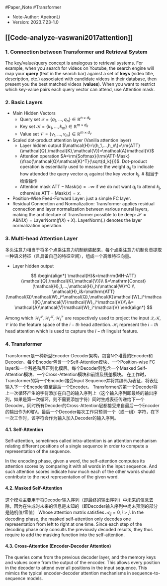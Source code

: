 #Paper_Note #Transformer

- Note-Author: ApeironLi
- Version: 2023.7.23-1.0

## [[Code-analyze-vaswani2017attention]]

### 1. Connection between Transformer and Retrieval System

The key/value/query concept is analogous to retrieval systems.
For example, when you search for videos on Youtube, the search engine will map your **query** (text in the search bar) against a set of **keys** (video title, description, etc.) associated with candidate videos in their database, then present you the best matched videos (**values**). When you want to restrict which key-value pairs each query vector can attend, use Attention mask.

### 2. Basic Layers

- Main Hidden Vectors
  - Query set $\mathcal{Q}=\{q_1,...,q_n\}\in \mathbb{R}^{n\times d_k}$
  - Key set $\mathcal{K}=\{k_1,...,k_m\}\in\mathbb{R}^{m\times d_k}$
  - Value set $\mathcal{V}=\{v_1,...,v_m\}\in \mathbb{R}^{m\times d_v}$
- Scaled dot-product attention layer (Vanilla attention layer)
  - Layer hidden output $\mathcal{H}=\{h_1,...,h_n\}=\rm{ATT}(\mathcal{Q},\mathcal{K},\mathcal{V})=\mathcal{A}\mathcal{V}$
  - Attention operation $A=\rm{Softmax}(\rm{ATT-Mask}(\frac{\mathcal{Q}\mathcal{K}^T}{\sqrt{d_k}}))$. Dot-product operation is essentially used to measure the weight $a_{ij}$ to indicate how attended the query vector $a_i$ against the key vector $k_j$. # 相当于检索操作
  - Attention mask $\mathrm{ATT-Mask}(x)=-\infty$ if we do not want $q_i$ to attend $k_j$, otherwise $\mathrm{ATT-Mask}(x)=x$.
- Position-Wise Feed-Forward Layer: just a simple FC layer.
- Residual Connection and Normalization: Transformer applies residual connection and layer normalization between various neural layers, making the architecture of Transformer possible to be deep: $\mathcal{H}=\mathrm{A\&N}(X)=\mathrm{LayerNorm}(f(X)+X)$. $\mathrm{LayerNorm}(.)$ denotes the layer normalization operation.

### 3. Multi-head Attention Layer

多头注意力相当于将多个点乘注意力机制组装起来，每个点乘注意力机制负责提取一种语义特征（且具备自己的特征空间），组成一个高维特征向量。

- Layer hidden output

$$
\begin{align*}
\mathcal{H}&=\mathrm{MH-ATT}(\mathcal{Q},\mathcal{K},\mathcal{V})\\
&=\mathrm{Concat}(\mathcal{H}_1,...,\mathcal{H}_h)\mathcal{W}^O \\
\mathcal{H}_i&=\mathrm{ATT}(\mathcal{Q}\mathcal{W}_i^\mathcal{Q},\mathcal{K}\mathcal{W}_i^\mathcal{K},\mathcal{V}\mathcal{W}_i^\mathcal{V})\\
&= \mathcal{A}\mathcal{V}\mathcal{W}_i^\mathcal{V}
\end{align*}
$$

Among which $\mathcal{W}_i^\mathcal{Q},\mathcal{W}_i^\mathcal{K},\mathcal{W}_i^\mathcal{V}$ are respectively used to project the input $\mathcal{Q},\mathcal{K},\mathcal{V}$ into the feature space of the $i-th$ head attention. $\mathcal{H}_i$ represent the $i-th$ head attention which is used to capture the $i-th$ linguist feature.

### 4. Transformer

Transformer是一种新型Encoder-Decoder架构，包含N个堆叠的Encoder和Decoder。每个Encoder包含一个Self-Attention模块、一个Position-wise FC layer和一个残差和层正则化模层。每个Decoder则包含一个Masked Self-Attention模块、一个Cross-Attention模块和前馈及残差模块。
在工作时，Transformer的第一个Encoder接受Input Sequence并将其编码为表征，将表征输入下一个Encoder直至最后一个Encoder。
Transformer的第一个Decoder将上一次循环产生的字符添加在自己的输入序列上（这个输入序列即最终的输出序列，如果是第一次循环，则不需要添加字符）同时生成表征传递给下一个Decoder。同时所有Decoder的Cross-Attention层都接受来自最后一个Encoder的输出作为K和V。最后一个Decoder每次工作只预测一个（或一组）字符，在下一次工作时，该字符会作为输入加入Decoder的输入序列。

#### 4.1. Self-Attention

Self-attention, sometimes called intra-attention is an attention mechanism relating different positions of a single sequence in order to compute a representation of the sequence.

In the encoding phase, given a word, the self-attention computes its attention scores by comparing it with all words in the input sequence. And such attention scores indicate how much each of the other words should contribute to the next representation of the given word.

#### 4.2. Masked Self-Attention

这个模块主要用于将Decoder输入序列（即最终的输出序列）中未来的信息去除，因为在生成时未来的信息是未知的（即Decoder输入序列中尚未预测的部分是随机值/零值）
Whose attention matrix satisfies $\mathcal{A}_{ij}=0,i>j$. In the decoding phase, the masked self-attention only decodes one representation from left to right at one time. Since each step of the decoding phase only consults the previously decoded results, they thus require to add the masking function into the self-attention.

#### 4.3. Cross-Attention (Encoder-Decoder Attention)

The queries come from the previous decoder layer, and the memory keys and values come from the output of the encoder. This allows every position in the decoder to attend over all positions in the input sequence. This mimics the typical encoder-decoder attention mechanisms in sequence-to-sequence models.
